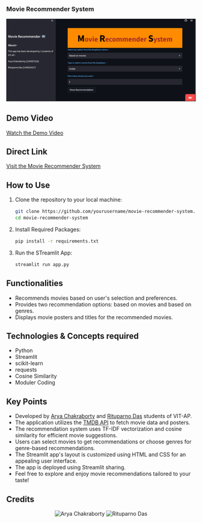 ### Movie Recommender System

![Movie Recommender System](pic01.png)


## Demo Video

[Watch the Demo Video](#)
## Direct Link

[Visit the Movie Recommender System](https://movierecomm.streamlit.app/) 

## How to Use

1. Clone the repository to your local machine:
   ```bash
   git clone https://github.com/yourusername/movie-recommender-system.git
   cd movie-recommender-system
2. Install Required Packages:
   ```bash
   pip install -r requirements.txt
3. Run the STreamlit App:
   ```bash
   streamlit run app.py

 ## Functionalities

- Recommends movies based on user's selection and preferences.
- Provides two recommendation options: based on movies and based on genres.
- Displays movie posters and titles for the recommended movies.

## Technologies & Concepts required
- Python
- Streamlit
- scikit-learn
- requests
- Cosine Similarity
- Moduler Coding
  

## Key Points
- Developed by [Arya Chakraborty](https://www.linkedin.com/in/arya-chakraborty2002/) and [Rituparno Das](https://www.linkedin.com/in/rituparno-das-473a01198/) students of VIT-AP.
- The application utilizes the [TMDB API](https://developer.themoviedb.org/docs/getting-started) to fetch movie data and posters.
- The recommendation system uses TF-IDF vectorization and cosine similarity for efficient movie suggestions.
- Users can select movies to get recommendations or choose genres for genre-based recommendations.
- The Streamlit app's layout is customized using HTML and CSS for an appealing user interface.
- The app is deployed using Streamlit sharing.
- Feel free to explore and enjoy movie recommendations tailored to your taste!

## Credits 

<p align="center">
  <img src="Arya_Chakraborty.jpg" alt="Arya Chakraborty" width="200">
  <img src="Rituparno_Das.jpg" alt="Rituparno Das" width="200">
</p>
